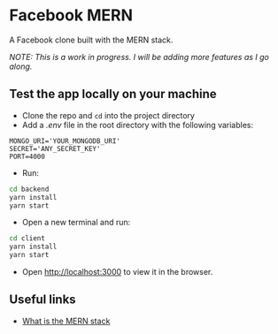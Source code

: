 # Facebook MERN

A Facebook clone built with the MERN stack.

_NOTE: This is a work in progress. I will be adding more features as I go along._

## Test the app locally on your machine

- Clone the repo and `cd` into the project directory
- Add a _.env_ file in the root directory with the following variables:

```dotenv
MONGO_URI='YOUR_MONGODB_URI'
SECRET='ANY_SECRET_KEY'
PORT=4000
```

- Run:

```bash
cd backend
yarn install
yarn start
```

- Open a new terminal and run:

```bash
cd client
yarn install
yarn start
```

- Open [http://localhost:3000](http://localhost:3000) to view it in the browser.

## Useful links

- [What is the MERN stack](https://www.mongodb.com/mern-stack)
